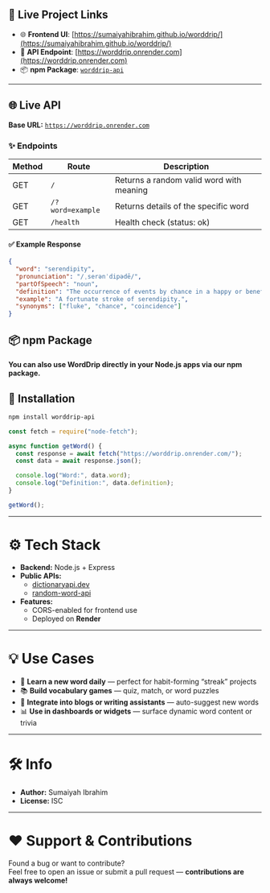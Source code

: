 ## 🔗 Live Project Links
 
- 🌐 **Frontend UI**: [https://sumaiyahibrahim.github.io/worddrip/](https://sumaiyahibrahim.github.io/worddrip/)
- 🧪 **API Endpoint**: [https://worddrip.onrender.com](https://worddrip.onrender.com) 
- 📦 **npm Package**: [`worddrip-api`](https://www.npmjs.com/package/worddrip-api)

---
  
## 🌐 Live API  

**Base URL:** [`https://worddrip.onrender.com`](https://worddrip.onrender.com) 
 
### ✨ Endpoints 

| Method | Route                   | Description                              | 
|--------|-------------------------|------------------------------------------|
| GET    | `/`                     | Returns a random valid word with meaning |
| GET    | `/?word=example`        | Returns details of the specific word     |
| GET    | `/health`               | Health check (status: ok)                |

#### ✅ Example Response

```json
{
  "word": "serendipity",
  "pronunciation": "/ˌserənˈdipədē/",
  "partOfSpeech": "noun",
  "definition": "The occurrence of events by chance in a happy or beneficial way.",
  "example": "A fortunate stroke of serendipity.",
  "synonyms": ["fluke", "chance", "coincidence"]
}
```
## 📦 npm Package
#### You can also use WordDrip directly in your Node.js apps via our npm package.


## 🔧 Installation

```bash
npm install worddrip-api
```
```js
const fetch = require("node-fetch");

async function getWord() {
  const response = await fetch("https://worddrip.onrender.com/");
  const data = await response.json();

  console.log("Word:", data.word);
  console.log("Definition:", data.definition);
}

getWord();
```
---
# ⚙️ Tech Stack

- **Backend:** Node.js + Express
- **Public APIs:** 
  - [dictionaryapi.dev](https://dictionaryapi.dev)
  - [random-word-api](https://random-word-api.herokuapp.com/)
- **Features:** 
  - CORS-enabled for frontend use
  - Deployed on **Render**

---

# 💡 Use Cases

- 🧠 **Learn a new word daily** — perfect for habit-forming “streak” projects
- 📚 **Build vocabulary games** — quiz, match, or word puzzles
- 📝 **Integrate into blogs or writing assistants** — auto-suggest new words
- 📊 **Use in dashboards or widgets** — surface dynamic word content or trivia

---

# 🛠 Info

- **Author:** Sumaiyah Ibrahim  
- **License:** ISC

---

# ❤ Support & Contributions

Found a bug or want to contribute?  
Feel free to open an issue or submit a pull request — **contributions are always welcome!**
